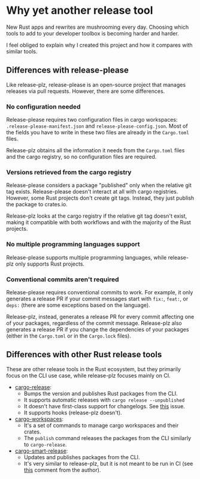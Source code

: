 # Why yet another release tool

New Rust apps and rewrites are mushrooming every day.
Choosing which tools to add to your developer toolbox is becoming harder and harder.

I feel obliged to explain why I created this project and how it compares with
similar tools.

## Differences with release-please

Like release-plz, release-please is an open-source project that manages releases
via pull requests.
However, there are some differences.

### No configuration needed

Release-please requires two configuration files in cargo workspaces: `.release-please-manifest.json`
and `release-please-config.json`.
Most of the fields you have to write in these two files are already in the
`Cargo.toml` files.

Release-plz obtains all the information it needs from the `Cargo.toml` files
and the cargo registry,
so no configuration files are required.

### Versions retrieved from the cargo registry

Release-please considers a package "published" only when the relative git tag exists.
Release-please doesn't interact at all with cargo registries.
However, some Rust projects don't create git tags.
Instead, they just publish the package to crates.io.

Release-plz looks at the cargo registry if the relative git tag doesn't exist,
making it compatible with both workflows and with the majority of the Rust projects.

### No multiple programming languages support

Release-please supports multiple programming languages, while release-plz only
supports Rust projects.

### Conventional commits aren't required

Release-please requires conventional commits to work.
For example, it only generates a release PR if your commit messages
start with `fix:`, `feat:`, or `deps:` (there are some exceptions based on the language).

Release-plz, instead, generates a release PR for every commit affecting one of your packages,
regardless of the commit message.
Release-plz also generates a release PR if you change the dependencies of your packages
(either in the `Cargo.toml` or in the `Cargo.lock` files).

## Differences with other Rust release tools

These are other release tools in the Rust ecosystem, but they primarily focus on
the CLI use case, while release-plz focuses mainly on CI.

- [cargo-release](https://github.com/crate-ci/cargo-release):
  - Bumps the version and publishes Rust packages from the CLI.
  - It supports automatic releases with `cargo release --unpublished`
  - It doesn't have first-class support for changelogs.
    See [this](https://github.com/crate-ci/cargo-release/issues/231) issue.
  - It supports hooks (release-plz doesn't).
- [cargo-workspaces](https://github.com/pksunkara/cargo-workspaces):
  - It's a set of commands to manage cargo workspaces and their crates.
  - The `publish` command releases the packages from the CLI similarly to `cargo-release`.
- [cargo-smart-release](https://github.com/Byron/cargo-smart-release):
  - Updates and publishes packages from the CLI.
  - It's very similar to release-plz, but it is not meant to be run in CI (see
    [this](https://github.com/MarcoIeni/release-plz/issues/13#issuecomment-1065790846)
    comment from the author).
